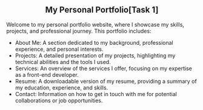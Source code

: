 <h2 align="center"> My Personal Portfolio[Task 1] </h2>

Welcome to my personal portfolio website, where I showcase my skills, projects, and professional journey. This portfolio includes:

-  About Me: A section dedicated to my background, professional experience, and personal interests.
-  Projects: A detailed presentation of my projects, highlighting my technical abilities and the tools I used.
-  Services: An overview of the services I offer, focusing on my expertise as a front-end developer.
-  Resume: A downloadable version of my resume, providing a summary of my education, experience, and skills.
-  Contact: Information on how to get in touch with me for potential collaborations or job opportunities.
